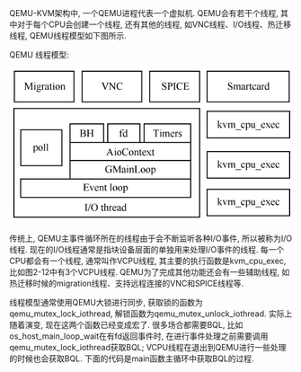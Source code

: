 
QEMU-KVM架构中, 一个QEMU进程代表一个虚拟机. QEMU会有若干个线程, 其中对于每个CPU会创建一个线程, 还有其他的线程, 如VNC线程、I/O线程、热迁移线程, QEMU线程模型如下图所示.

QEMU 线程模型:

![2024-05-08-16-28-16.png](./images/2024-05-08-16-28-16.png)

传统上, QEMU主事件循环所在的线程由于会不断监听各种I/O事件, 所以被称为I/O线程. 现在的I/O线程通常是指块设备层面的单独用来处理I/O事件的线程. 每一个CPU都会有一个线程, 通常叫作VCPU线程, 其主要的执行函数是kvm_cpu_exec, 比如图2-12中有3个VCPU线程. QEMU为了完成其他功能还会有一些辅助线程, 如热迁移时候的migration线程、支持远程连接的VNC和SPICE线程等.

线程模型通常使用QEMU大锁进行同步, 获取锁的函数为qemu_mutex_lock_iothread, 解锁函数为qemu_mutex_unlock_iothread. 实际上随着演变, 现在这两个函数已经变成宏了. 很多场合都需要BQL, 比如os_host_main_loop_wait在有fd返回事件时, 在进行事件处理之前需要调用qemu_mutex_lock_iothread获取BQL; VCPU线程在退出到QEMU进行一些处理的时候也会获取BQL. 下面的代码是main函数主循环中获取BQL的过程.


